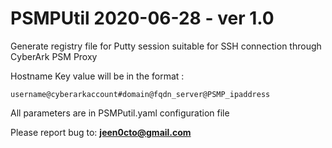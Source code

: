 # PSMPUtil 2020-06-28 - ver 1.0 #

Generate registry file for Putty session suitable for SSH connection through CyberArk PSM Proxy

Hostname Key value will be in the format : 
```
username@cyberarkaccount#domain@fqdn_server@PSMP_ipaddress
```

All parameters are in PSMPutil.yaml configuration file

Please report bug to: **jeen0cto@gmail.com**

